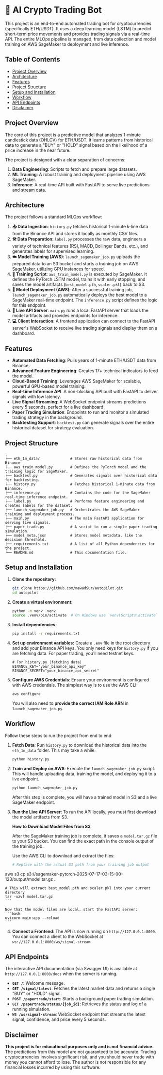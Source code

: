# 🤖 AI Crypto Trading Bot

This project is an end-to-end automated trading bot for cryptocurrencies (specifically ETH/USDT). It uses a deep learning model (LSTM) to predict short-term price movements and provides trading signals via a real-time API. The entire MLOps pipeline is managed, from data collection and model training on AWS SageMaker to deployment and live inference.

## Table of Contents
- [Project Overview](#project-overview)
- [Architecture](#architecture)
- [Features](#features)
- [Project Structure](#project-structure)
- [Setup and Installation](#setup-and-installation)
- [Workflow](#workflow)
- [API Endpoints](#api-endpoints)
- [Disclaimer](#disclaimer)

## Project Overview

The core of this project is a predictive model that analyzes 1-minute candlestick data (OHLCV) for ETH/USDT. It learns patterns from historical data to generate a "BUY" or "HOLD" signal based on the likelihood of a price increase in the near future.

The project is designed with a clear separation of concerns:
1.  **Data Engineering**: Scripts to fetch and prepare large datasets.
2.  **ML Training**: A robust training and deployment pipeline using AWS SageMaker.
3.  **Inference**: A real-time API built with FastAPI to serve live predictions and stream data.

## Architecture

The project follows a standard MLOps workflow:

1.  **📥 Data Ingestion**: `history.py` fetches historical 1-minute k-line data from the Binance API and stores it locally as monthly CSV files.
2.  **🛠️ Data Preparation**: `label.py` processes the raw data, engineers a variety of technical features (RSI, MACD, Bollinger Bands, etc.), and generates labels for supervised learning.
3.  **☁️ Model Training (AWS)**: `launch_sagemaker_job.py` uploads the prepared data to an S3 bucket and starts a training job on AWS SageMaker, utilizing GPU instances for speed.
4.  **🧠 Training Script**: `aws_train_model.py` is executed by SageMaker. It defines the PyTorch LSTM model, trains it with early stopping, and saves the model artifacts (`best_model.pth`, `scaler.pkl`) back to S3.
5.  **🚀 Model Deployment (AWS)**: After a successful training job, `launch_sagemaker_job.py` automatically deploys the best model to a SageMaker real-time endpoint. The `inference.py` script defines the logic for this endpoint.
6.  **📡 Live API Server**: `main.py` runs a local FastAPI server that loads the model artifacts and provides endpoints for inference.
7.  **💻 Client Interaction**: A frontend application can connect to the FastAPI server's WebSocket to receive live trading signals and display them on a dashboard.

## Features

- **Automated Data Fetching**: Pulls years of 1-minute ETH/USDT data from Binance.
- **Advanced Feature Engineering**: Creates 17+ technical indicators to feed the model.
- **Cloud-Based Training**: Leverages AWS SageMaker for scalable, powerful GPU-based model training.
- **Real-time Inference API**: A non-blocking API built with FastAPI to deliver signals with low latency.
- **Live Signal Streaming**: A WebSocket endpoint streams predictions every 5 seconds, perfect for a live dashboard.
- **Paper Trading Simulation**: Endpoints to run and monitor a simulated trading strategy in the background.
- **Backtesting Support**: `backtest.py` can generate signals over the entire historical dataset for strategy evaluation.

## Project Structure

```
.
├── eth_1m_data/              # Stores raw historical data from Binance
├── aws_train_model.py        # Defines the PyTorch model and the training logic for SageMaker.
├── backtest.py               # Generates signals over historical data for backtesting.
├── history.py                # Fetches historical 1-minute data from Binance.
├── inference.py              # Contains the code for the SageMaker real-time inference endpoint.
├── label.py                  # Performs feature engineering and creates labels for the dataset.
├── launch_sagemaker_job.py   # Orchestrates the AWS SageMaker training and deployment process.
├── main.py                   # The main FastAPI application for serving live signals.
├── paper_trade.py            # A script to run a simple paper trading simulation.
├── model_meta.json           # Stores model metadata, like the decision threshold.
├── requirements.txt          # A list of all Python dependencies for the project.
└── README.md                 # This documentation file.
```

## Setup and Installation

1.  **Clone the repository:**
    ```bash
    git clone https://github.com/mawadSur/autopilot.git
    cd autopilot
    ```

2.  **Create a virtual environment:**
    ```bash
    python -m venv .venv
    source .venv/bin/activate  # On Windows use `venv\Scripts\activate`
    ```

3.  **Install dependencies:**
    ```bash
    pip install -r requirements.txt
    ```

4.  **Set up environment variables:**
    Create a `.env` file in the root directory and add your Binance API keys. You only need keys for `history.py` if you are fetching data. For paper trading, you'll need testnet keys.
    ```env
    # For history.py (fetching data)
    BINANCE_KEY="your_binance_api_key"
    BINANCE_SECRET="your_binance_api_secret"
    ```

5.  **Configure AWS Credentials**:
    Ensure your environment is configured with AWS credentials. The simplest way is to use the AWS CLI:
    ```bash
    aws configure
    ```
    You will also need to **provide the correct IAM Role ARN** in `launch_sagemaker_job.py`.

## Workflow

Follow these steps to run the project from end to end:

1.  **Fetch Data**: Run `history.py` to download the historical data into the `eth_1m_data` folder. This may take a while.
    ```bash
    python history.py
    ```

2.  **Train and Deploy on AWS**: Execute the `launch_sagemaker_job.py` script. This will handle uploading data, training the model, and deploying it to a live endpoint.
    ```bash
    python launch_sagemaker_job.py
    ```
    After this step is complete, you will have a trained model in S3 and a live SageMaker endpoint.

3.  **Run the Live API Server**: To run the API locally, you must first download the model artifacts from S3.

    **How to Download Model Files from S3**

    After the SageMaker training job is complete, it saves a `model.tar.gz` file to your S3 bucket. You can find the exact path in the console output of the training job.

    Use the AWS CLI to download and extract the files:
    ```bash
    # Replace with the actual S3 path from your training job output
aws s3 cp s3://sagemaker-pytorch-2025-07-17-03-15-00-123/output/model.tar.gz .

    # This will extract best_model.pth and scaler.pkl into your current directory
    tar -xzvf model.tar.gz
    ```
    
    Now that the model files are local, start the FastAPI server:
    ```bash
    uvicorn main:app --reload
    ```


4.  **Connect a Frontend**: The API is now running on `http://127.0.0.1:8000`. You can connect a client to the WebSocket at `ws://127.0.0.1:8000/ws/signal-stream`.

## API Endpoints

The interactive API documentation (via Swagger UI) is available at `http://127.0.0.1:8000/docs` when the server is running.

- **`GET /`**: Welcome message.
- **`GET /signal/latest`**: Fetches the latest market data and returns a single "BUY" or "HOLD" signal.
- **`POST /papertrade/start`**: Starts a background paper trading simulation.
- **`GET /papertrade/status/{job_id}`**: Retrieves the status and log of a running simulation.
- **`WS /ws/signal-stream`**: WebSocket endpoint that streams the latest signal, confidence, and price every 5 seconds.

## Disclaimer

**This project is for educational purposes only and is not financial advice.** The predictions from this model are not guaranteed to be accurate. Trading cryptocurrencies involves significant risk, and you should never trade with money you cannot afford to lose. The author is not responsible for any financial losses incurred by using this software.
